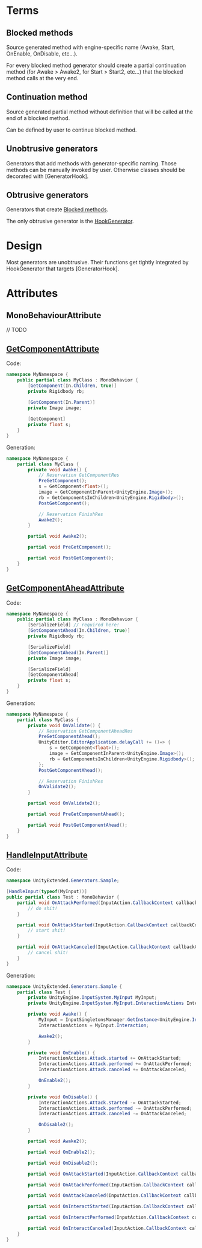 # Terms
## Blocked methods
Source generated method with engine-specific name (Awake, Start, OnEnable, OnDisable, etc...).

For every blocked method generator should create a partial continuation method (for Awake > Awake2, for Start > Start2, etc...) that the blocked method calls at the very end.

## Continuation method
Source generated partial method without definition that will be called at the end of a blocked method.

Can be defined by user to continue blocked method.

## Unobtrusive generators
Generators that add methods with generator-specific naming.
Those methods can be manually invoked by user. Otherwise classes should be decorated with [GeneratorHook].

## Obtrusive generators
Generators that create [Blocked methods](#blocked-methods).

The only obtrusive generator is the [HookGenerator](https://github.com/ArtemPindrus/UnityExtended.Generators/blob/main/UnityExtended.Generators/UnityExtended.Generators/Generators/HookGenerator.cs).

# Design
Most generators are unobtrusive. Their functions get tightly integrated by HookGenerator that targets [GeneratorHook].

# Attributes
## MonoBehaviourAttribute
// TODO

## [GetComponentAttribute](https://github.com/ArtemPindrus/UnityExtended.Core/blob/main/Generators/Attributes/GetComponentAttribute.cs)
Code:
```csharp
namespace MyNamespace {
    public partial class MyClass : MonoBehavior {
        [GetComponent(In.Children, true)]
        private Rigidbody rb;

        [GetComponent(In.Parent)]
        private Image image;
        
        [GetComponent]
        private float s;
    }
}
```

Generation:
```csharp
namespace MyNamespace {
    partial class MyClass {
        private void Awake() {
            // Reservation GetComponentRes
            PreGetComponent();
            s = GetComponent<float>();
            image = GetComponentInParent<UnityEngine.Image>();
            rb = GetComponentsInChildren<UnityEngine.Rigidbody>();
            PostGetComponent();

            // Reservation FinishRes
            Awake2();
        }

        partial void Awake2();

        partial void PreGetComponent();

        partial void PostGetComponent();
    }
}
```

## [GetComponentAheadAttribute](https://github.com/ArtemPindrus/UnityExtended.Core/blob/main/Generators/Attributes/GetComponentAheadAttribute.cs)
Code:
```csharp
namespace MyNamespace {
    public partial class MyClass : MonoBehavior {
        [SerializeField] // required here!
        [GetComponentAhead(In.Children, true)]
        private Rigidbody rb;

        [SerializeField]
        [GetComponentAhead(In.Parent)]
        private Image image;

        [SerializeField]
        [GetComponentAhead]
        private float s;
    }
}
```

Generation:
```csharp
namespace MyNamespace {
    partial class MyClass {
        private void OnValidate() {
            // Reservation GetComponentAheadRes
            PreGetComponentAhead();
            UnityEditor.EditorApplication.delayCall += ()=> {
                s = GetComponent<float>();
                image = GetComponentInParent<UnityEngine.Image>();
                rb = GetComponentsInChildren<UnityEngine.Rigidbody>();
            };
            PostGetComponentAhead();

            // Reservation FinishRes
            OnValidate2();
        }

        partial void OnValidate2();

        partial void PreGetComponentAhead();

        partial void PostGetComponentAhead();
    }
}
```

## [HandleInputAttribute](https://github.com/ArtemPindrus/UnityExtended.Core/blob/main/Generators/Attributes/HandleInputAttribute.cs)
Code:
```csharp
namespace UnityExtended.Generators.Sample;

[HandleInput(typeof(MyInput))]
public partial class Test : MonoBehavior {
    partial void OnAttackPerformed(InputAction.CallbackContext callbackContext) {
        // do shit!
    }

    partial void OnAttackStarted(InputAction.CallbackContext callbackContext) {
        // start shit!
    }

    partial void OnAttackCanceled(InputAction.CallbackContext callbackContext) {
        // cancel shit!
    }
}
```

Generation:
```csharp
namespace UnityExtended.Generators.Sample {
    partial class Test {
        private UnityEngine.InputSystem.MyInput MyInput;
        private UnityEngine.InputSystem.MyInput.InteractionActions InteractionActions;

        private void Awake() {
            MyInput = InputSingletonsManager.GetInstance<UnityEngine.InputSystem.MyInput>();
            InteractionActions = MyInput.Interaction;

            Awake2();
        }

        private void OnEnable() {
            InteractionActions.Attack.started += OnAttackStarted;
            InteractionActions.Attack.performed += OnAttackPerformed;
            InteractionActions.Attack.canceled += OnAttackCanceled;

            OnEnable2();
        }

        private void OnDisable() {
            InteractionActions.Attack.started -= OnAttackStarted;
            InteractionActions.Attack.performed -= OnAttackPerformed;
            InteractionActions.Attack.canceled -= OnAttackCanceled;

            OnDisable2();
        }

        partial void Awake2();

        partial void OnEnable2();

        partial void OnDisable2();

        partial void OnAttackStarted(InputAction.CallbackContext callbackContext);

        partial void OnAttackPerformed(InputAction.CallbackContext callbackContext);

        partial void OnAttackCanceled(InputAction.CallbackContext callbackContext);

        partial void OnInteractStarted(InputAction.CallbackContext callbackContext);

        partial void OnInteractPerformed(InputAction.CallbackContext callbackContext);

        partial void OnInteractCanceled(InputAction.CallbackContext callbackContext);
    }
}
```
